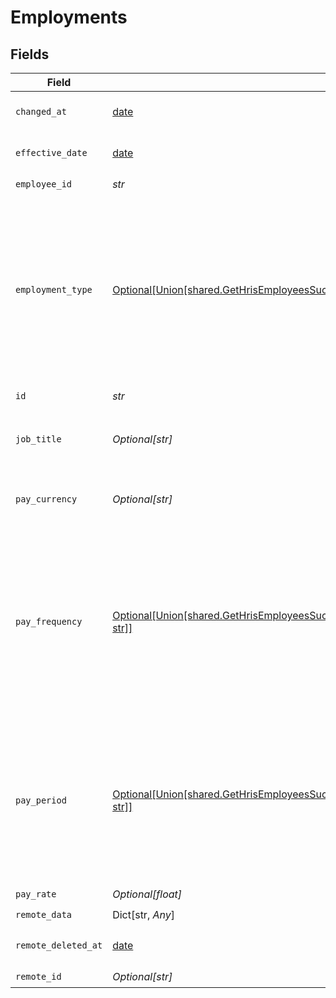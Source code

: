 # Employments


## Fields

| Field                                                                                                                                                                                                                                            | Type                                                                                                                                                                                                                                             | Required                                                                                                                                                                                                                                         | Description                                                                                                                                                                                                                                      |
| ------------------------------------------------------------------------------------------------------------------------------------------------------------------------------------------------------------------------------------------------ | ------------------------------------------------------------------------------------------------------------------------------------------------------------------------------------------------------------------------------------------------ | ------------------------------------------------------------------------------------------------------------------------------------------------------------------------------------------------------------------------------------------------ | ------------------------------------------------------------------------------------------------------------------------------------------------------------------------------------------------------------------------------------------------ |
| `changed_at`                                                                                                                                                                                                                                     | [date](https://docs.python.org/3/library/datetime.html#date-objects)                                                                                                                                                                             | :heavy_check_mark:                                                                                                                                                                                                                               | YYYY-MM-DDTHH:mm:ss.sssZ<br/><br/>[](https://developer.mozilla.org/en-US/docs/Web/JavaScript/Reference/Global_Objects/Date/toISOString)                                                                                                          |
| `effective_date`                                                                                                                                                                                                                                 | [date](https://docs.python.org/3/library/datetime.html#date-objects)                                                                                                                                                                             | :heavy_check_mark:                                                                                                                                                                                                                               | YYYY-MM-DDTHH:mm:ss.sssZ<br/><br/>[](https://developer.mozilla.org/en-US/docs/Web/JavaScript/Reference/Global_Objects/Date/toISOString)                                                                                                          |
| `employee_id`                                                                                                                                                                                                                                    | *str*                                                                                                                                                                                                                                            | :heavy_check_mark:                                                                                                                                                                                                                               | N/A                                                                                                                                                                                                                                              |
| `employment_type`                                                                                                                                                                                                                                | [Optional[Union[shared.GetHrisEmployeesSuccessfulResponseSchemasDataResultsEmployments1, str]]](../../models/shared/gethrisemployeessuccessfulresponseschemasemploymenttype.md)                                                                  | :heavy_check_mark:                                                                                                                                                                                                                               | One of 8 standardized values (`FULL_TIME`, `PART_TIME`, `CONTRACT`, `INTERNSHIP`, `FREELANCE`, `WORKING_STUDENT`, `APPRENTICESHIP`, or `TRAINING`) **or** — in rare cases where can't find a clear mapping — the original string passed through. |
| `id`                                                                                                                                                                                                                                             | *str*                                                                                                                                                                                                                                            | :heavy_check_mark:                                                                                                                                                                                                                               | N/A                                                                                                                                                                                                                                              |
| `job_title`                                                                                                                                                                                                                                      | *Optional[str]*                                                                                                                                                                                                                                  | :heavy_check_mark:                                                                                                                                                                                                                               | **(⚠️ Deprecated)** We now provide the `job_title` directly on the employee model.                                                                                                                                                               |
| `pay_currency`                                                                                                                                                                                                                                   | *Optional[str]*                                                                                                                                                                                                                                  | :heavy_check_mark:                                                                                                                                                                                                                               | Pay currency usually returned in [ISO 4217 currency codes](https://www.iso.org/iso-4217-currency-codes.html).                                                                                                                                    |
| `pay_frequency`                                                                                                                                                                                                                                  | [Optional[Union[shared.GetHrisEmployeesSuccessfulResponseSchemasDataResultsEmploymentsPayFrequency1, str]]](../../models/shared/gethrisemployeessuccessfulresponsepayfrequency.md)                                                               | :heavy_check_mark:                                                                                                                                                                                                                               | One of 9 standardized values (`DAILY`, `WEEKLY`, `BIWEEKLY`, `MONTHLY`, `SEMIMONTHLY`, `QUARTERLY`, `SEMIANNUALLY`, `ANNUALLY`, or `PRO_RATA`) **or** — in rare cases where can't find a clear mapping — the original string passed through.     |
| `pay_period`                                                                                                                                                                                                                                     | [Optional[Union[shared.GetHrisEmployeesSuccessfulResponseSchemasDataResultsEmploymentsPayPeriod1, str]]](../../models/shared/gethrisemployeessuccessfulresponsepayperiod.md)                                                                     | :heavy_check_mark:                                                                                                                                                                                                                               | One of 10 standardized values (`HOUR`, `DAY`, `WEEK`, `TWO_WEEKS`, `HALF_MONTH`, `MONTH`, `TWO_MONTHS`, `QUARTER`, `HALF_YEAR`, or `YEAR`) **or** — in rare cases where can't find a clear mapping — the original string passed through.         |
| `pay_rate`                                                                                                                                                                                                                                       | *Optional[float]*                                                                                                                                                                                                                                | :heavy_check_mark:                                                                                                                                                                                                                               | N/A                                                                                                                                                                                                                                              |
| `remote_data`                                                                                                                                                                                                                                    | Dict[str, *Any*]                                                                                                                                                                                                                                 | :heavy_check_mark:                                                                                                                                                                                                                               | N/A                                                                                                                                                                                                                                              |
| `remote_deleted_at`                                                                                                                                                                                                                              | [date](https://docs.python.org/3/library/datetime.html#date-objects)                                                                                                                                                                             | :heavy_check_mark:                                                                                                                                                                                                                               | YYYY-MM-DDTHH:mm:ss.sssZ<br/><br/>[](https://developer.mozilla.org/en-US/docs/Web/JavaScript/Reference/Global_Objects/Date/toISOString)                                                                                                          |
| `remote_id`                                                                                                                                                                                                                                      | *Optional[str]*                                                                                                                                                                                                                                  | :heavy_check_mark:                                                                                                                                                                                                                               | N/A                                                                                                                                                                                                                                              |